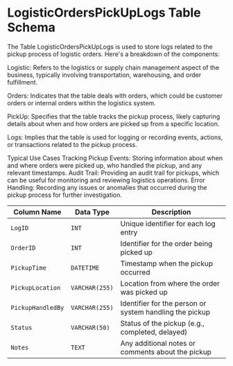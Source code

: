 # LogisticOrdersPickUpLogs Table Schema

The Table LogisticOrdersPickUpLogs is used to store logs related to the pickup process of logistic orders. Here's a breakdown of the components:

Logistic: Refers to the logistics or supply chain management aspect of the business, typically involving transportation, warehousing, and order fulfillment.

Orders: Indicates that the table deals with orders, which could be customer orders or internal orders within the logistics system.

PickUp: Specifies that the table tracks the pickup process, likely capturing details about when and how orders are picked up from a specific location.

Logs: Implies that the table is used for logging or recording events, actions, or transactions related to the pickup process.

Typical Use Cases
Tracking Pickup Events: Storing information about when and where orders were picked up, who handled the pickup, and any relevant timestamps.
Audit Trail: Providing an audit trail for pickups, which can be useful for monitoring and reviewing logistics operations.
Error Handling: Recording any issues or anomalies that occurred during the pickup process for further investigation.

| Column Name       | Data Type      | Description                                             |
| ----------------- | -------------- | ------------------------------------------------------- |
| `LogID`           | `INT`          | Unique identifier for each log entry                    |
| `OrderID`         | `INT`          | Identifier for the order being picked up                |
| `PickupTime`      | `DATETIME`     | Timestamp when the pickup occurred                      |
| `PickupLocation`  | `VARCHAR(255)` | Location from where the order was picked up             |
| `PickupHandledBy` | `VARCHAR(255)` | Identifier for the person or system handling the pickup |
| `Status`          | `VARCHAR(50)`  | Status of the pickup (e.g., completed, delayed)         |
| `Notes`           | `TEXT`         | Any additional notes or comments about the pickup       |
